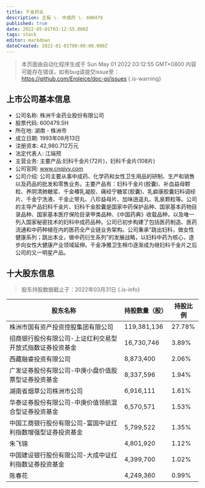 ```yaml
---
title: 千金药业
description: 主板 \- 中成药 \- 600479
published: true
date: 2022-05-01T03:12:55.000Z
tags: stock
editor: markdown
dateCreated: 2022-01-01T00:00:00.000Z
---
```


> 本页面由自动化程序生成于 Sun May 01 2022 03:12:55 GMT+0800
> 内容可能存在错误，如有bug请提交issue至：https://github.com/Eroleice/doc-pi/issues
{.is-warning}

## 上市公司基本信息
- 公司名称: 株洲千金药业股份有限公司
- 股票代码: 600479.SH
- 所在地: 湖南 - 株洲市
- 成立日期: 1993年08月13日
- 注册资本: 42,980.712万元
- 法定代表人: 江端预
- 主营业务: 主要产品:妇科千金片(72片)，妇科千金片(108片)
- 公司官网: www.cnqjyy.com
- 公司介绍: 公司主要从事中成药、化学药和女性卫生用品的研制、生产和销售以及药品的批发和零售业务。主要产品有：妇科千金片(胶囊)、补血益母颗粒、养阴清肺糖浆、千金椿乳凝胶、痛经宁糖浆(胶囊)、乳癖康胶囊妇科调经片、千金宁洗液、千金止带丸、八珍益母片、加味逍遥丸、乳泉颗粒等。公司的主导产品妇科千金片、妇科千金胶囊是国家中药保护品种、国家基本药物目录品种、国家基本医疗保险目录甲类品种、《中国药典》收载品种，以及唯一列入国家秘密技术的妇科中成药品种。公司已初步构建了包括医药制造、医药流通和中药种植在内的医药全产业链业务架构。公司秉承“跳出妇科，做女性健康系列；跳出本业，做中药衍生系列”的发展战略，以妇科中药为核心，逐步向女性大健康产业领域延伸。千金净雅卫生棉巾逐渐成为继妇科千金片之后公司的又一明星产品。


## 十大股东信息
> 股东持股数据截止于：2022年03月31日
{.is-info}

| 股东名称 | 持股数量（股） | 持股比例 |
| --- | --- | --- |
| 株洲市国有资产投资控股集团有限公司 | 119,381,136 | 27.78% |
| 招商银行股份有限公司-上证红利交易型开放式指数证券投资基金 | 16,730,746 | 3.89% |
| 西藏融睿投资有限公司 | 8,873,400 | 2.06% |
| 广发证券股份有限公司-中庚小盘价值股票型证券投资基金 | 8,337,596 | 1.94% |
| 湖南省烟草公司株洲市公司 | 6,916,111 | 1.61% |
| 华泰证券股份有限公司-中庚价值领航混合型证券投资基金 | 6,570,571 | 1.53% |
| 中国工商银行股份有限公司-富国中证红利指数增强型证券投资基金 | 5,799,522 | 1.35% |
| 朱飞锦 | 4,801,920 | 1.12% |
| 中国建设银行股份有限公司-大成中证红利指数证券投资基金 | 4,399,700 | 1.02% |
| 陈春花 | 4,249,360 | 0.99% |




